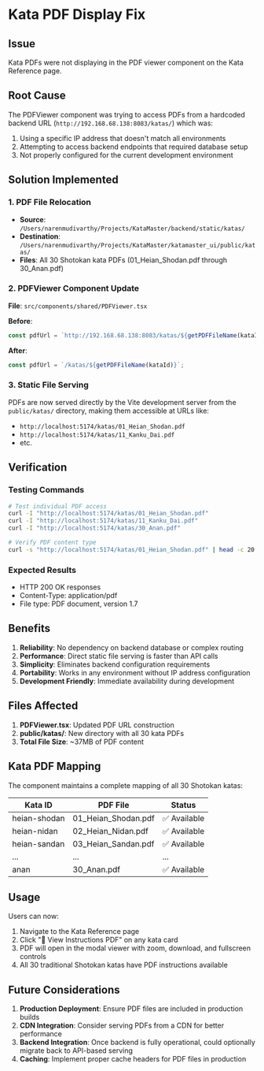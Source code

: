 # Kata PDF Display Fix

## Issue
Kata PDFs were not displaying in the PDF viewer component on the Kata Reference page.

## Root Cause
The PDFViewer component was trying to access PDFs from a hardcoded backend URL (`http://192.168.68.138:8083/katas/`) which was:
1. Using a specific IP address that doesn't match all environments
2. Attempting to access backend endpoints that required database setup
3. Not properly configured for the current development environment

## Solution Implemented

### 1. PDF File Relocation
- **Source**: `/Users/narenmudivarthy/Projects/KataMaster/backend/static/katas/`
- **Destination**: `/Users/narenmudivarthy/Projects/KataMaster/katamaster_ui/public/katas/`
- **Files**: All 30 Shotokan kata PDFs (01_Heian_Shodan.pdf through 30_Anan.pdf)

### 2. PDFViewer Component Update
**File**: `src/components/shared/PDFViewer.tsx`

**Before**:
```typescript
const pdfUrl = `http://192.168.68.138:8083/katas/${getPDFFileName(kataId)}`;
```

**After**:
```typescript
const pdfUrl = `/katas/${getPDFFileName(kataId)}`;
```

### 3. Static File Serving
PDFs are now served directly by the Vite development server from the `public/katas/` directory, making them accessible at URLs like:
- `http://localhost:5174/katas/01_Heian_Shodan.pdf`
- `http://localhost:5174/katas/11_Kanku_Dai.pdf`
- etc.

## Verification

### Testing Commands
```bash
# Test individual PDF access
curl -I "http://localhost:5174/katas/01_Heian_Shodan.pdf"
curl -I "http://localhost:5174/katas/11_Kanku_Dai.pdf"
curl -I "http://localhost:5174/katas/30_Anan.pdf"

# Verify PDF content type
curl -s "http://localhost:5174/katas/01_Heian_Shodan.pdf" | head -c 20 | file -
```

### Expected Results
- HTTP 200 OK responses
- Content-Type: application/pdf
- File type: PDF document, version 1.7

## Benefits

1. **Reliability**: No dependency on backend database or complex routing
2. **Performance**: Direct static file serving is faster than API calls
3. **Simplicity**: Eliminates backend configuration requirements
4. **Portability**: Works in any environment without IP address configuration
5. **Development Friendly**: Immediate availability during development

## Files Affected

1. **PDFViewer.tsx**: Updated PDF URL construction
2. **public/katas/**: New directory with all 30 kata PDFs
3. **Total File Size**: ~37MB of PDF content

## Kata PDF Mapping

The component maintains a complete mapping of all 30 Shotokan katas:

| Kata ID | PDF File | Status |
|---------|----------|--------|
| heian-shodan | 01_Heian_Shodan.pdf | ✅ Available |
| heian-nidan | 02_Heian_Nidan.pdf | ✅ Available |
| heian-sandan | 03_Heian_Sandan.pdf | ✅ Available |
| ... | ... | ... |
| anan | 30_Anan.pdf | ✅ Available |

## Usage

Users can now:
1. Navigate to the Kata Reference page
2. Click "📄 View Instructions PDF" on any kata card  
3. PDF will open in the modal viewer with zoom, download, and fullscreen controls
4. All 30 traditional Shotokan katas have PDF instructions available

## Future Considerations

1. **Production Deployment**: Ensure PDF files are included in production builds
2. **CDN Integration**: Consider serving PDFs from a CDN for better performance
3. **Backend Integration**: Once backend is fully operational, could optionally migrate back to API-based serving
4. **Caching**: Implement proper cache headers for PDF files in production